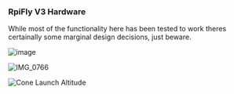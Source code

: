 ### RpiFly V3 Hardware

While most of the functionality here has been tested to work theres certainally some marginal design decisions, just beware.

![image](https://github.com/r3dpath/RpiFly_Hardware/assets/137386245/38e23c26-6576-438a-903a-5090054d3075)

![IMG_0766](https://github.com/r3dpath/RpiFly_Hardware/assets/137386245/4282f55a-799e-4133-bad7-258ae725dac5)

![Cone Launch Altitude](https://github.com/r3dpath/RpiFly_Hardware/assets/137386245/ca2bb37c-0a19-4568-8256-228ca4c376b1)

